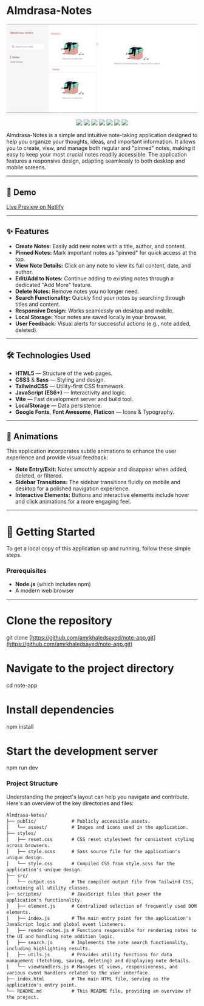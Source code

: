 # Almdrasa-Notes

![Poster](./public/assest/poster.jpeg)

<p align="center">
  <img src="https://img.shields.io/badge/HTML5-E34F26?logo=html5&logoColor=white&style=for-the-badge" />
  <img src="https://img.shields.io/badge/CSS3-1572B6?logo=css3&logoColor=white&style=for-the-badge" />
  <img src="https://img.shields.io/badge/Sass-CC6699?logo=sass&logoColor=white&style=for-the-badge" />
  <img src="https://img.shields.io/badge/TailwindCSS-v4.0-38BDF8?logo=tailwindcss&logoColor=white&style=for-the-badge" />
  <img src="https://img.shields.io/badge/JavaScript-F7DF1E?logo=javascript&logoColor=black&style=for-the-badge" />
  <img src="https://img.shields.io/badge/Vite-646CFF?logo=vite&logoColor=white&style=for-the-badge" />
  <img src="https://img.shields.io/badge/LocalStorage-Enabled-4CAF50?style=for-the-badge" />
</p>

Almdrasa-Notes is a simple and intuitive note-taking application designed to help you organize your thoughts, ideas, and important information. It allows you to create, view, and manage both regular and "pinned" notes, making it easy to keep your most crucial notes readily accessible. The application features a responsive design, adapting seamlessly to both desktop and mobile screens.

---

## 🚀 Demo

[Live Preview on Netlify](https://almadrasa-note1.netlify.app/)

---

## ✨ Features

-   **Create Notes:** Easily add new notes with a title, author, and content.
-   **Pinned Notes:** Mark important notes as "pinned" for quick access at the top.
-   **View Note Details:** Click on any note to view its full content, date, and author.
-   **Edit/Add to Notes:** Continue adding to existing notes through a dedicated "Add More" feature.
-   **Delete Notes:** Remove notes you no longer need.
-   **Search Functionality:** Quickly find your notes by searching through titles and content.
-   **Responsive Design:** Works seamlessly on desktop and mobile.
-   **Local Storage:** Your notes are saved locally in your browser.
-   **User Feedback:** Visual alerts for successful actions (e.g., note added, deleted).

---

## 🛠️ Technologies Used

-   **HTML5** — Structure of the web pages.
-   **CSS3** & **Sass** — Styling and design.
-   **TailwindCSS** — Utility-first CSS framework.
-   **JavaScript (ES6+)** — Interactivity and logic.
-   **Vite** — Fast development server and build tool.
-   **LocalStorage** — Data persistence.
-   **Google Fonts**, **Font Awesome**, **Flaticon** — Icons & Typography.

---

## 🌟 Animations

This application incorporates subtle animations to enhance the user experience and provide visual feedback:

* **Note Entry/Exit:** Notes smoothly appear and disappear when added, deleted, or filtered.
* **Sidebar Transitions:** The sidebar transitions fluidly on mobile and desktop for a polished navigation experience.
* **Interactive Elements:** Buttons and interactive elements include hover and click animations for a more engaging feel.

---

# 🏁 Getting Started

To get a local copy of this application up and running, follow these simple steps.

### Prerequisites

-   **Node.js** (which includes npm)
-   A modern web browser

---
# Clone the repository
git clone [https://github.com/amrkhaledsayed/note-app.git](https://github.com/amrkhaledsayed/note-app.git)

# Navigate to the project directory
cd note-app

# Install dependencies
npm install

# Start the development server
npm run dev

### Project Structure

Understanding the project's layout can help you navigate and contribute. Here's an overview of the key directories and files:

```plaintext
Almdrasa-Notes/
├── public/             # Publicly accessible assets.
│   └── assest/         # Images and icons used in the application.
├── styles/
│   ├── reset.css       # CSS reset stylesheet for consistent styling across browsers.
│   ├── style.scss      # Sass source file for the application's unique design.
│   └── style.css       # Compiled CSS from style.scss for the application's unique design.
├── src/
│   └── output.css      # The compiled output file from Tailwind CSS, containing all utility classes.
├── scriptes/           # JavaScript files that power the application's functionality.
│   ├── element.js      # Centralized selection of frequently used DOM elements.
│   ├── index.js        # The main entry point for the application's JavaScript logic and global event listeners.
│   ├── render-notes.js # Functions responsible for rendering notes to the UI and handling note addition logic.
│   ├── search.js       # Implements the note search functionality, including highlighting results.
│   ├── utils.js        # Provides utility functions for data management (fetching, saving, deleting) and displaying note details.
│   └── viewHandlers.js # Manages UI views, responsiveness, and various event handlers related to the user interface.
├── index.html          # The main HTML file, serving as the application's entry point.
└── README.md           # This README file, providing an overview of the project.
